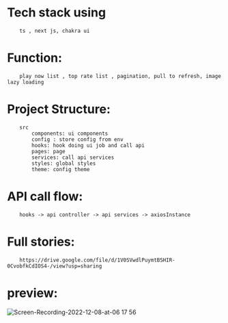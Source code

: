 

# Tech stack using

        ts , next js, chakra ui

# Function:
        play now list , top rate list , pagination, pull to refresh, image lazy loading

# Project Structure:

        src
            components: ui components
            config : store config from env
            hooks: hook doing ui job and call api
            pages: page
            services: call api services
            styles: global styles
            theme: config theme

# API call flow: 
        hooks -> api controller -> api services -> axiosInstance

# Full stories: 

        https://drive.google.com/file/d/1V0SVwdlPuymtBSHIR-0CvobfkCdIOS4-/view?usp=sharing

# preview:
![Screen-Recording-2022-12-08-at-06 17 56](https://user-images.githubusercontent.com/39986576/206318330-8901ddc8-caff-455f-9b63-cd4404118d6b.gif)
